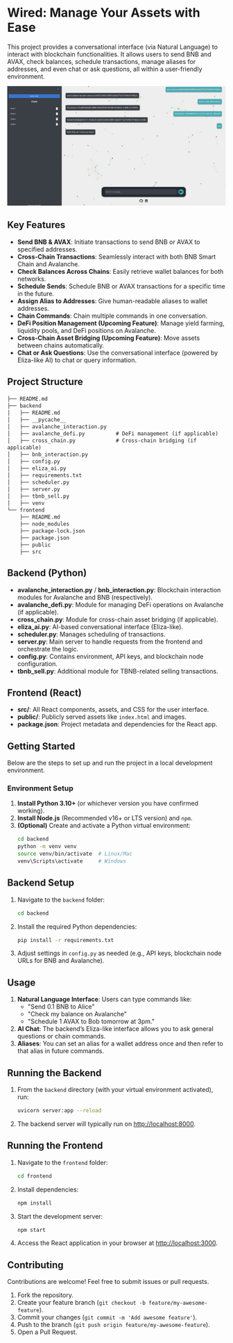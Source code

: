 # Wired: Manage Your Assets with Ease

This project provides a conversational interface (via Natural Language) to interact with blockchain functionalities. It allows users to send BNB and AVAX, check balances, schedule transactions, manage aliases for addresses, and even chat or ask questions, all within a user-friendly environment.

![Example Use](res/ex-chat1.png)

## Key Features

- **Send BNB & AVAX**: Initiate transactions to send BNB or AVAX to specified addresses.
- **Cross-Chain Transactions**: Seamlessly interact with both BNB Smart Chain and Avalanche.
- **Check Balances Across Chains**: Easily retrieve wallet balances for both networks.
- **Schedule Sends**: Schedule BNB or AVAX transactions for a specific time in the future.
- **Assign Alias to Addresses**: Give human-readable aliases to wallet addresses.
- **Chain Commands**: Chain multiple commands in one conversation.
- **DeFi Position Management (Upcoming Feature)**: Manage yield farming, liquidity pools, and DeFi positions on Avalanche.
- **Cross-Chain Asset Bridging (Upcoming Feature)**: Move assets between chains automatically.
- **Chat or Ask Questions**: Use the conversational interface (powered by Eliza-like AI) to chat or query information.

## Project Structure

```
├── README.md
├── backend
│   ├── README.md
│   ├── __pycache__
│   ├── avalanche_interaction.py
│   ├── avalanche_defi.py          # DeFi management (if applicable)
│   ├── cross_chain.py             # Cross-chain bridging (if applicable)
│   ├── bnb_interaction.py
│   ├── config.py
│   ├── eliza_ai.py
│   ├── requirements.txt
│   ├── scheduler.py
│   ├── server.py
│   ├── tbnb_sell.py
│   ├── venv
└── frontend
    ├── README.md
    ├── node_modules
    ├── package-lock.json
    ├── package.json
    ├── public
    ├── src
```

## Backend (Python)

- **avalanche_interaction.py** / **bnb_interaction.py**: Blockchain interaction modules for Avalanche and BNB (respectively).
- **avalanche_defi.py**: Module for managing DeFi operations on Avalanche (if applicable).
- **cross_chain.py**: Module for cross-chain asset bridging (if applicable).
- **eliza_ai.py**: AI-based conversational interface (Eliza-like).
- **scheduler.py**: Manages scheduling of transactions.
- **server.py**: Main server to handle requests from the frontend and orchestrate the logic.
- **config.py**: Contains environment, API keys, and blockchain node configuration.
- **tbnb_sell.py**: Additional module for TBNB-related selling transactions.

## Frontend (React)

- **src/**: All React components, assets, and CSS for the user interface.
- **public/**: Publicly served assets like `index.html` and images.
- **package.json**: Project metadata and dependencies for the React app.

## Getting Started

Below are the steps to set up and run the project in a local development environment.

### Environment Setup

1. **Install Python 3.10+** (or whichever version you have confirmed working).
2. **Install Node.js** (Recommended v16+ or LTS version) and `npm`.
3. **(Optional)** Create and activate a Python virtual environment:
   ```bash
   cd backend
   python -m venv venv
   source venv/bin/activate  # Linux/Mac
   venv\Scripts\activate     # Windows
   ```

## Backend Setup

1. Navigate to the `backend` folder:
   ```bash
   cd backend
   ```
2. Install the required Python dependencies:
   ```bash
   pip install -r requirements.txt
   ```
3. Adjust settings in `config.py` as needed (e.g., API keys, blockchain node URLs for BNB and Avalanche).

## Usage

1. **Natural Language Interface**: Users can type commands like:
   - "Send 0.1 BNB to Alice"
   - "Check my balance on Avalanche"
   - "Schedule 1 AVAX to Bob tomorrow at 3pm."
2. **AI Chat**: The backend’s Eliza-like interface allows you to ask general questions or chain commands.
3. **Aliases**: You can set an alias for a wallet address once and then refer to that alias in future commands.

## Running the Backend

1. From the `backend` directory (with your virtual environment activated), run:
   ```bash
   uvicorn server:app --reload
   ```
2. The backend server will typically run on [http://localhost:8000](http://localhost:8000).

## Running the Frontend

1. Navigate to the `frontend` folder:
   ```bash
   cd frontend
   ```
2. Install dependencies:
   ```bash
   npm install
   ```
3. Start the development server:
   ```bash
   npm start
   ```
4. Access the React application in your browser at [http://localhost:3000](http://localhost:3000).

## Contributing

Contributions are welcome! Feel free to submit issues or pull requests.

1. Fork the repository.
2. Create your feature branch (`git checkout -b feature/my-awesome-feature`).
3. Commit your changes (`git commit -m 'Add awesome feature'`).
4. Push to the branch (`git push origin feature/my-awesome-feature`).
5. Open a Pull Request.
